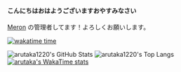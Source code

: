 #### こんにちはおはようございますおやすみなさい
[Meron](https://www.meron.jp) の管理者してます！よろしくお願いします。

[![wakatime time](https://wakatime.com/badge/user/747aa0e7-bb45-419a-84e2-930a365cf31d.svg)](https://wakatime.com/@747aa0e7-bb45-419a-84e2-930a365cf31d)

![arutaka1220's GitHub Stats](https://github-readme-stats.vercel.app/api?username=arutaka1220&show_icons=true&theme=transparent)
![arutaka1220's Top Langs](https://github-readme-stats.vercel.app/api/top-langs/?username=arutaka1220&size_weight=0.5&count_weight=0.5&langs_count=20)
[![arutaka's WakaTime stats](https://github-readme-stats.vercel.app/api/wakatime?username=arutaka)](arutaka1220/github-readme-statss)
